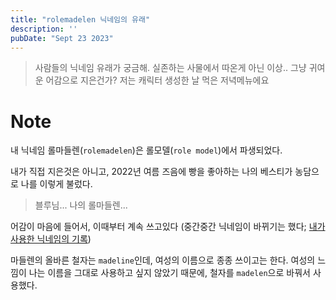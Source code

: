 ```yaml
---
title: "rolemadelen 닉네임의 유래"
description: ''
pubDate: "Sept 23 2023"
---
```


> 사람들의 닉네임 유래가 궁금해. 실존하는 사물에서 따온게 아닌 이상.. 그냥 귀여운 어감으로 지은건가? 저는 캐릭터 생성한 날 먹은 저녁메뉴에요

# Note

내 닉네임 롤마들렌(`rolemadelen`)은 롤모델(`role model`)에서 파생되었다. 

내가 직접 지은것은 아니고, 2022년 여름 즈음에 빵을 좋아하는 나의 베스티가 농담으로 나를 이렇게 불렀다.


> 블루님... 나의 롤마들렌...

어감이 마음에 들어서, 이때부터 계속 쓰고있다 (중간중간 닉네임이 바뀌기는 했다; [내가 사용한 닉네임의 기록](/notes/history_of_my_user_handles/))

마들렌의 올바른 철자는 `madeline`인데, 여성의 이름으로 종종 쓰이고는 한다. 여성의 느낌이 나는 이름을 그대로 사용하고 싶지 않았기 때문에, 철자를 `madelen`으로 바꿔서 사용했다.
